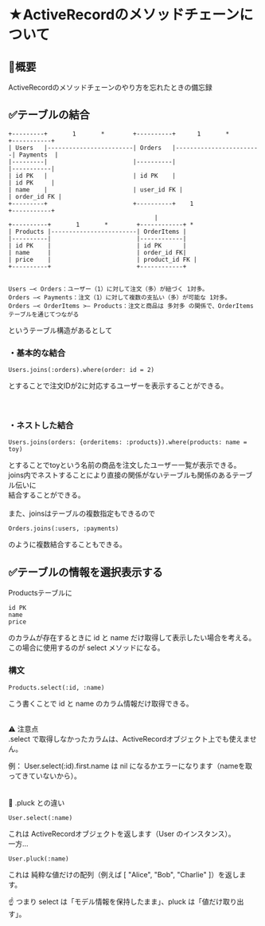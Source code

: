 # ★ActiveRecordのメソッドチェーンについて
## 🧩概要
ActiveRecordのメソッドチェーンのやり方を忘れたときの備忘録


## ✅テーブルの結合
```
+---------+       1       *        +----------+      1       *         +-----------+
| Users   |------------------------| Orders   |------------------------| Payments  |
|---------|                        |----------|                        |-----------|
| id PK   |                        | id PK    |                        | id PK     |
| name    |                        | user_id FK |                      | order_id FK |
+---------+                        +----------+    1                   +-----------+
                                         |
+----------+       1       *        +------------+ *
| Products |------------------------| OrderItems |
|----------|                        |------------|
| id PK    |                        | id PK      |
| name     |                        | order_id FK|
| price    |                        | product_id FK |
+----------+                        +------------+


Users —< Orders：ユーザー（1）に対して注文（多）が紐づく 1対多。
Orders —< Payments：注文（1）に対して複数の支払い（多）が可能な 1対多。
Orders —< OrderItems >— Products：注文と商品は 多対多 の関係で、OrderItems テーブルを通じてつながる
```
というテーブル構造があるとして<br>

### ・基本的な結合
```
Users.joins(:orders).where(order: id = 2)
```
とすることで注文IDが2に対応するユーザーを表示することができる。<br>
<br>
<br>
### ・ネストした結合
```
Users.joins(orders: {orderitems: :products}).where(products: name = toy)
```
とすることでtoyという名前の商品を注文したユーザー一覧が表示できる。<br>
joins内でネストすることにより直接の関係がないテーブルも関係のあるテーブル伝いに<br>
結合することができる。<br>
<br>
また、joinsはテーブルの複数指定もできるので<br>
```
Orders.joins(:users, :payments)
```
のように複数結合することもできる。<br>


## ✅テーブルの情報を選択表示する
Productsテーブルに<br>
```
id PK
name
price
```
のカラムが存在するときに id と name だけ取得して表示したい場合を考える。<br>
この場合に使用するのが select メソッドになる。<br>

### 構文
```
Products.select(:id, :name)
```
こう書くことで id と name のカラム情報だけ取得できる。<br>
<br>

⚠️ 注意点<br>
.select で取得しなかったカラムは、ActiveRecordオブジェクト上でも使えません。<br>

例： User.select(:id).first.name は nil になるかエラーになります（nameを取ってきていないから）。<br>
<br>
<br>
🧩 .pluck との違い<br>
```
User.select(:name)
```
これは ActiveRecordオブジェクトを返します（User のインスタンス）。<br>
一方…<br>
```
User.pluck(:name)
```
これは 純粋な値だけの配列（例えば [ "Alice", "Bob", "Charlie" ]）を返します。<br>

☝️ つまり select は「モデル情報を保持したまま」、pluck は「値だけ取り出す」。<br>
